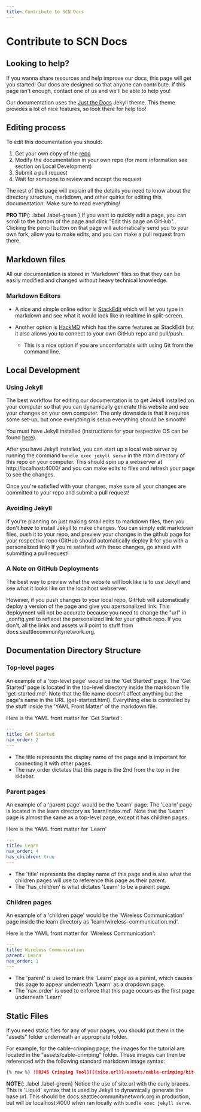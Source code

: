 ```yaml
---
title: Contribute to SCN Docs
---
```


# Contribute to SCN Docs

## Looking to help?

If you wanna share resources and help improve our docs, this page will get you started!
Our docs are designed so that anyone can contribute. If this page isn't enough, contact one of
us and we'll be able to help you!

Our documentation uses the [Just the Docs](https://pmarsceill.github.io/just-the-docs/) Jekyll theme.
This theme provides a lot of nice features, so look there for help too!

## Editing process
To edit this documentation you should:
1. Get your own copy of the [repo](https://github.com/Local-Connectivity-Lab/scn-documentation)
2. Modify the documentation in your own repo (for more information see section on Local Development)
3. Submit a pull request
4. Wait for someone to review and accept the request

The rest of this page will explain all the details you need to know about the directory structure, markdown, and other quirks for editing this documentation. Make sure to read everything!

**PRO TIP**{: .label .label-green } If you want to quickly edit a page, you can scroll to the bottom of the page and click "Edit this page on GitHub". Clicking the pencil button on that page  will automatically send you to your own fork, allow you to make edits, and you can make a pull request from there.

## Markdown files
All our documentation is stored in 'Markdown' files so that they can be easily
modified and changed without heavy technical knowledge.

### Markdown Editors

- A nice and simple online editor is [StackEdit](https://stackedit.io/app#) which will let you type in markdown and see what it would look like in realtime in split-screen.

- Another option is [HackMD](https://hackmd.io/) which has the same features as StackEdit
but it also allows you to connect to your own GitHub repo and pull/push.
	- This is a nice option if you are uncomfortable with using Git from the command line.

## Local Development

### Using Jekyll
The best workflow for editing our documentation is to get Jekyll installed on your computer so that you can dynamically generate this website and see your changes on your own computer. The only downside is that it requires some set-up, but once everything is setup everything should be smooth!

You must have Jekyll installed (instructions for your respective OS can be found [here](https://jekyllrb.com/docs/installation/)).

After you have Jekyll installed, you can start up a local web server by running the command `bundle exec jekyll serve` in the main directory of this repo on your computer. This should spin up a webserver at http://localhost:4000/ and you can make edits to files and refresh your page to see the changes.

Once you're satisfied with your changes, make sure all your changes are committed to your repo and submit a pull request!

### Avoiding Jekyll
If you're planning on just making small edits to markdown files, then you don't _**have**_ to install Jekyll to make changes. You can simply edit markdown files, push it to your repo, and preview your changes in the github page for your respective repo (GitHub should automatically deploy it for you with a personalized link) If you're satisfied with these changes, go ahead with submitting a pull request!

### A Note on GitHub Deployments
The best way to preview what the website will look like is to use Jekyll and see what it looks like on the localhost webserver.

However, if you push changes to your local repo, GitHub will automatically deploy a version of the page and give you apersonalized link. This deployment will not be accurate because you need to change the "url" in \_config.yml to reflecet the personalized link for your github repo. If you don't, all the links and assets will point to stuff from docs.seattlecommunitynetwork.org.

## Documentation Directory Structure

### Top-level pages
An example of a 'top-level page' would be the 'Get Started' page.
The 'Get Started' page is located in the top-level directory inside the markdown file
'get-started.md'. Note that the file name doesn't affect anything but the page's name
in the URL (get-started.html). Everything else is controlled by the stuff inside
the 'YAML Front Matter' of the markdown file.

Here is the YAML front matter for 'Get Started':
```yaml
---
title: Get Started
nav_order: 2
---
```

- The title represents the display name of the page and is important for connecting it with other pages.
- The nav_order dictates that this page is the 2nd from the top in the sidebar.

### Parent pages
An example of a 'parent page' would be the 'Learn' page.
The 'Learn' page is located in the learn directory as 'learn/index.md'.
Note that the 'Learn' page is almost the same as a top-level page, except it has children pages.

Here is the YAML front matter for 'Learn'
```yaml
---
title: Learn
nav_order: 4
has_children: true
---
```

- The 'title' represents the display name of this page and is also what the children
pages will use to reference this page as their parent.
- The 'has_children' is what dictates 'Learn' to be a parent page.

### Children pages
An example of a 'children page' would be the 'Wireless Communication' page inside the learn directory as 'learn/wireless-communication.md'.

Here is the YAML front matter for 'Wireless Communication':
```yaml
---
title: Wireless Communication
parent: Learn
nav_order: 1
---
```

- The 'parent' is used to mark the 'Learn' page as a parent, which causes this page to
appear underneath 'Learn' as a dropdown page.
- The 'nav_order' is used to enforce that this page occurs as the first page underneath 'Learn'

## Static Files

If you need static files for any of your pages, you should put them in the "assets" folder underneath an appropriate folder.

For example, for the cable-crimping page, the images for the tutorial are located in the "assets/cable-crimping" folder. These images can then be referenced with the following standard markdown image syntax:
```markdown
{% raw %} ![RJ45 Crimping Tool]({{site.url}}/assets/cable-crimping/kit-crimping-tool.jpg) {% endraw %}
```
**NOTE**{: .label .label-green} Notice the use of site.url with the curly braces. This is 'Liquid' syntax that is used by Jekyll to dynamically generate the base url. This should be docs.seattlecommunitynetwork.org in production, but will be localhost:4000 when ran locally with `bundle exec jekyll serve`.

